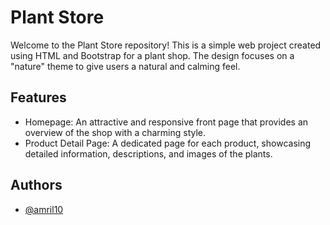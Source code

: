 
# Plant Store

Welcome to the Plant Store repository! This is a simple web project created using HTML and Bootstrap for a plant shop. The design focuses on a "nature" theme to give users a natural and calming feel.
## Features

- Homepage: An attractive and responsive front page that provides an overview of the shop with a charming style.
- Product Detail Page: A dedicated page for each product, showcasing detailed information, descriptions, and images of the plants.




## Authors

- [@amril10](https://www.github.com/amril10)

